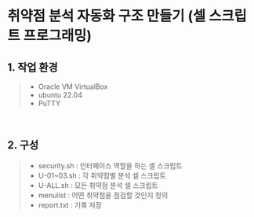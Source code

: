 # 취약점 분석 자동화 구조 만들기 (셀 스크립트 프로그래밍)

## 1. 작업 환경 
> - Oracle VM VirtualBox
> - ubuntu 22.04
> - PuTTY
<br/>

## 2. 구성 
> - security.sh : 인터페이스 역할을 하는 셀 스크립트 
> - U-01~03.sh : 각 취약점별 분석 셀 스크립트
> - U-ALL.sh : 모든 취약점 분석 셀 스크립트 
> - menulist : 어떤 취약점을 점검할 것인지 정의
> - report.txt : 기록 저장 
